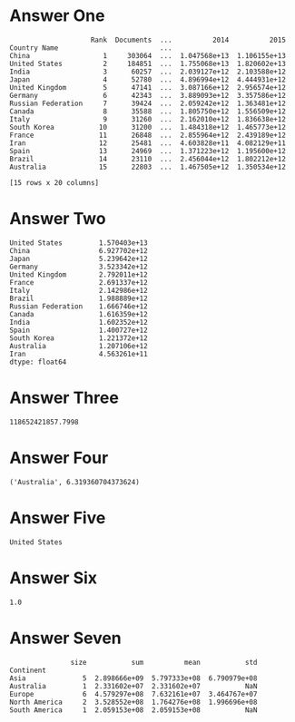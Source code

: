 # Answer One
                        Rank  Documents  ...          2014          2015
    Country Name                         ...                            
    China                  1     303064  ...  1.047568e+13  1.106155e+13
    United States          2     184851  ...  1.755068e+13  1.820602e+13
    India                  3      60257  ...  2.039127e+12  2.103588e+12
    Japan                  4      52780  ...  4.896994e+12  4.444931e+12
    United Kingdom         5      47141  ...  3.087166e+12  2.956574e+12
    Germany                6      42343  ...  3.889093e+12  3.357586e+12
    Russian Federation     7      39424  ...  2.059242e+12  1.363481e+12
    Canada                 8      35588  ...  1.805750e+12  1.556509e+12
    Italy                  9      31260  ...  2.162010e+12  1.836638e+12
    South Korea           10      31200  ...  1.484318e+12  1.465773e+12
    France                11      26848  ...  2.855964e+12  2.439189e+12
    Iran                  12      25481  ...  4.603828e+11  4.082129e+11
    Spain                 13      24969  ...  1.371223e+12  1.195600e+12
    Brazil                14      23110  ...  2.456044e+12  1.802212e+12
    Australia             15      22803  ...  1.467505e+12  1.350534e+12
    
    [15 rows x 20 columns]

# Answer Two

    United States         1.570403e+13
    China                 6.927702e+12
    Japan                 5.239642e+12
    Germany               3.523342e+12
    United Kingdom        2.792011e+12
    France                2.691337e+12
    Italy                 2.142986e+12
    Brazil                1.988889e+12
    Russian Federation    1.666746e+12
    Canada                1.616359e+12
    India                 1.602352e+12
    Spain                 1.400727e+12
    South Korea           1.221372e+12
    Australia             1.207106e+12
    Iran                  4.563261e+11
    dtype: float64

# Answer Three

    118652421857.7998
# Answer Four

    ('Australia', 6.319360704373624)
# Answer Five
    
    United States

# Answer Six

    1.0

# Answer Seven

                   size           sum          mean           std
    Continent                                                    
    Asia              5  2.898666e+09  5.797333e+08  6.790979e+08
    Australia         1  2.331602e+07  2.331602e+07           NaN
    Europe            6  4.579297e+08  7.632161e+07  3.464767e+07
    North America     2  3.528552e+08  1.764276e+08  1.996696e+08
    South America     1  2.059153e+08  2.059153e+08           NaN
